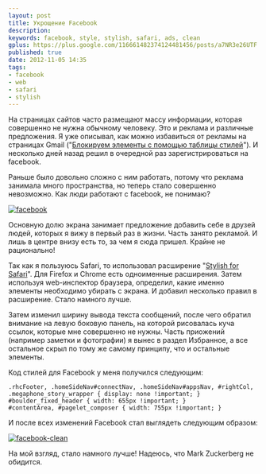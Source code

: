 ```yaml
---
layout: post
title: Укрощение Facebook
description: 
keywords: facebook, style, stylish, safari, ads, clean
gplus: https://plus.google.com/116661482374124481456/posts/a7NR3e26UTF
published: true
date: 2012-11-05 14:35
tags:
- facebook
- web
- safari
- stylish
---
```


На страницах сайтов часто размещают массу информации, которая совершенно не нужна обычному человеку. Это и реклама и различные предложения. Я уже описывал, как можно избавиться от рекламы на страницах Gmail ("[Блокируем элементы с помощью таблицы стилей](/2012/08/11/safari-userstyles/)"). И несколько дней назад решил в очередной раз зарегистрироваться на facebook.

Раньше было довольно сложно с ним работать, потому что реклама занимала много пространства, но теперь стало совершенно невозможно. Как люди работают с facebook, не понимаю?

[![facebook](https://static.juev.org/2012/11/th-facebook.png)](https://static.juev.org/2012/11/facebook.png "Facebook")

Основную долю экрана занимает предложение добавить себе в друзей людей, которых я вижу в первый раз в жизни. Часть занято рекламой. И лишь в центре внизу есть то, за чем я сюда пришел. Крайне не рационально!

Так как я пользуюсь Safari, то использовал расширение "[Stylish for Safari](http://sobolev.us/stylish/ "Stylish for Safari")". Для Firefox и Chrome есть одноименные расширения. Затем используя web-инспектор браузера, определил, какие именно элементы необходимо убирать с экрана. И добавил несколько правил в расширение. Стало намного лучше.

Затем изменил ширину вывода текста сообщений, после чего обратил внимание на левую боковую панель, на которой рисовалась куча ссылок, которые мне совершенно не нужны. Часть приожений (например заметки и фотографии) я вынес в раздел Избранное, а все остальное скрыл по тому же самому принципу, что и остальные элементы.

Код стилей для Facebook у меня получился следующим:

    .rhcFooter, .homeSideNav#connectNav, .homeSideNav#appsNav, #rightCol, .megaphone_story_wrapper { display: none !important; }
    #boulder_fixed_header { width: 655px !important; }
    #contentArea, #pagelet_composer { width: 755px !important; }

И после всех изменений Facebook стал выглядеть следующим образом:

[![facebook-clean](https://static.juev.org/2012/11/th-facebook-clean.png)](https://static.juev.org/2012/11/facebook-clean.png "Facebook Clean")

На мой взгляд, стало намного лучше! Надеюсь, что Mark Zuckerberg не обидится.
